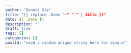```yaml
---
author: "Dennis Xie"
title: "{{ replace .Name "-" " " | title }}"
date: {{ .Date }}
description: ""
draft: true
tags: []
categories: []
postid: "need a random unique string here for disqus"
---
```


